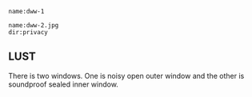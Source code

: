 
```<a-img>
name:dww-1
```

```<a-img>
name:dww-2.jpg
dir:privacy
```

## LUST

There is two windows. One is noisy open outer window and the other is soundproof sealed inner window.
